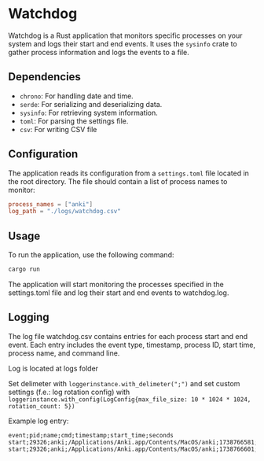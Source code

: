 # Watchdog

Watchdog is a Rust application that monitors specific processes on your system and logs their start and end events. It uses the `sysinfo` crate to gather process information and logs the events to a file.

## Dependencies

- `chrono`: For handling date and time.
- `serde`: For serializing and deserializing data.
- `sysinfo`: For retrieving system information.
- `toml`: For parsing the settings file.
- `csv`: For writing CSV file

## Configuration

The application reads its configuration from a `settings.toml` file located in the root directory. The file should contain a list of process names to monitor:

```toml
process_names = ["anki"]
log_path = "./logs/watchdog.csv"
```

## Usage
To run the application, use the following command:
```cmd
cargo run
```

The application will start monitoring the processes specified in the settings.toml file and log their start and end events to watchdog.log.

## Logging
The log file watchdog.csv contains entries for each process start and end event. Each entry includes the event type, timestamp, process ID, start time, process name, and command line.  

Log is located at logs folder  

Set delimeter with `loggerinstance.with_delimeter(";")` and set custom settings (f.e.: log rotation config) with `loggerinstance.with_config(LogConfig{max_file_size: 10 * 1024 * 1024, rotation_count: 5})`  

Example log entry:
```csv
event;pid;name;cmd;timestamp;start_time;seconds
start;29326;anki;/Applications/Anki.app/Contents/MacOS/anki;1738766581;1738766581;0
start;29326;anki;/Applications/Anki.app/Contents/MacOS/anki;1738766601;1738766581;20
```
